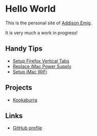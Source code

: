 # Hello World

This is the personal site of [Addison Emig](https://www.linkedin.com/in/addison-emig-1baa261b2).

It is very much a work in progress!

## Handy Tips

- [Setup Firefox Vertical Tabs](./process/firefox-vertical-tabs)
- [Replace iMac Power Supply](./process/replace-imac-power-supply)
- [Setup iMac WiFi](./process/setup-imac-wifi-linux)

## Projects

- [Kookaburra](https://kookaburra.cloud)

## Links

- [GitHub profile](https://github.com/Pertempto)
